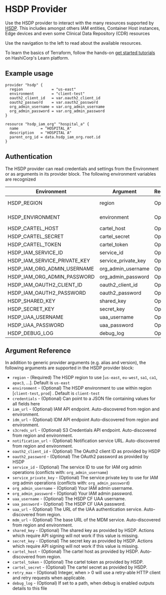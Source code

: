 # HSDP Provider

Use the HSDP provider to interact with the many resources supported by [HSDP](https://www.hsdp.io). This includes amongst others IAM entities, Container Host instances, Edge devices and even some Clinical Data Repository (CDR) resources

Use the navigation to the left to read about the available resources.

To learn the basics of Terraform, follow the hands-on [get started tutorials](https://learn.hashicorp.com/tutorials/terraform/infrastructure-as-code) on HashiCorp's Learn platform.

## Example usage

```hcl
provider "hsdp" {
  region             = "us-east"
  environment        = "client-test"
  oauth2_client_id   = var.oauth2_client_id
  oauth2_password    = var.oauth2_password
  org_admin_username = var.org_admin_username
  org_admin_password = var.org_admin_password
}

resource "hsdp_iam_org" "hospital_a" {
  name          = "HOSPITAL_A"
  description   = "HOSPITAL A"
  parent_org_id = data.hsdp_iam_org.root.id
}
```

## Authentication

The HSDP provider can read credentials and settings from the Environment or as
arguments in its provider block. The following environment variables are recognized

| Environment                  | Argument            | Required | Default     |
|------------------------------|---------------------|----------|-------------|
| HSDP_REGION                  | region              | Optional | us-east     |
| HSDP_ENVIRONMENT             | environment         | Optional | client-test |
| HSDP_CARTEL_HOST             | cartel_host         | Optional |             |
| HSDP_CARTEL_SECRET           | cartel_secret       | Optional |             |
| HSDP_CARTEL_TOKEN            | cartel_token        | Optional |             |
| HSDP_IAM_SERVICE_ID          | service_id          | Optional |             |
| HSDP_IAM_SERVICE_PRIVATE_KEY | service_private_key | Optional |             |
| HSDP_IAM_ORG_ADMIN_USERNAME  | org_admin_username  | Optional |             |
| HSDP_IAM_ORG_ADMIN_PASSWORD  | org_admin_password  | Optional |
| HSDP_IAM_OAUTH2_CLIENT_ID    | oauth2_client_id    | Optional |             |
| HSDP_IAM_OAUTH2_PASSWORD     | oauth2_password     | Optional |             |
| HSDP_SHARED_KEY              | shared_key          | Optional |             |
| HSDP_SECRET_KEY              | secret_key          | Optional |             |
| HSDP_UAA_USERNAME            | uaa_username        | Optional |             |
| HSDP_UAA_PASSWORD            | uaa_password        | Optional |             |
| HSDP_DEBUG_LOG               | debug_log           | Optional |             |

## Argument Reference

In addition to generic provider arguments (e.g. alias and version), the following arguments are supported in the HSDP provider block:

* `region` - (Required) The HSDP region to use [`us-east`, `eu-west`, `sa1`, `ca1`, `apac3`, ...]. Default is `us-east`
* `environment` - (Optional) The HSDP environment to use within region [`client-test`, `prod`] . Default is `client-test`
* `credentials` - (Optional) Can point to a JSON file containing values for all fields here
* `iam_url` - (Optional) IAM API endpoint. Auto-discovered from region and environment.
* `idm_url` - (Optional) IDM API endpoint Auto-discovered from region and environment.
* `s3creds_url` - (Optional) S3 Credentials API endpoint. Auto-discovered from region and environment.
* `notification_url` - (Optional) Notification service URL. Auto-discovered from region and environment.
* `oauth2_client_id` - (Optional) The OAuth2 client ID as provided by HSDP
* `oauth2_password` - (Optional) The OAuth2 password as provided by HSDP
* `service_id` - (Optional) The service ID to use for IAM org admin operations (conflicts with: `org_admin_username`)
* `service_private_key` - (Optional) The service private key to use for IAM org admin operations (conflicts with: `org_admin_password`)
* `org_admin_username` - (Optional) Your IAM admin username.
* `org_admin_password` - (Optional) Your IAM admin password.
* `uaa_username` - (Optional) The HSDP CF UAA username.
* `uaa_password` - (Optional) The HSDP CF UAA password.
* `uaa_url` - (Optional) The URL of the UAA authentication service. Auto-discovered from region.
* `mdm_url` - (Optional) The base URL of the MDM service. Auto-discovered from region and environment.
* `shared_key` - (Optional) The shared key as provided by HSDP. Actions which require API signing will not work if this value is missing.
* `secret_key` - (Optional) The secret key as provided by HSDP. Actions which require API signing will not work if this value is missing.
* `cartel_host` - (Optional) The cartel host as provided by HSDP. Auto-discovered from region.
* `cartel_token` - (Optional) The cartel token as provided by HSDP.
* `cartel_secret` - (Optional) The cartel secret as provided by HSDP.
* `retry_max` - (Optional) Integer, when > 0 will use a retry-able HTTP client and retry requests when applicable.
* `debug_log` - (Optional) If set to a path, when debug is enabled outputs details to this file
